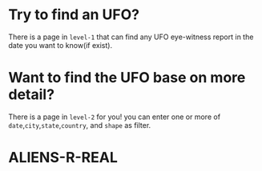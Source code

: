 # Try to find an UFO?
There is a page in `level-1` that can find any UFO eye-witness report in the date you want to know(if exist).
# Want to find the UFO base on more detail?
There is a page in `level-2` for you! you can enter one or more of `date`,`city`,`state`,`country`, and `shape` as filter.
# ALIENS-R-REAL
